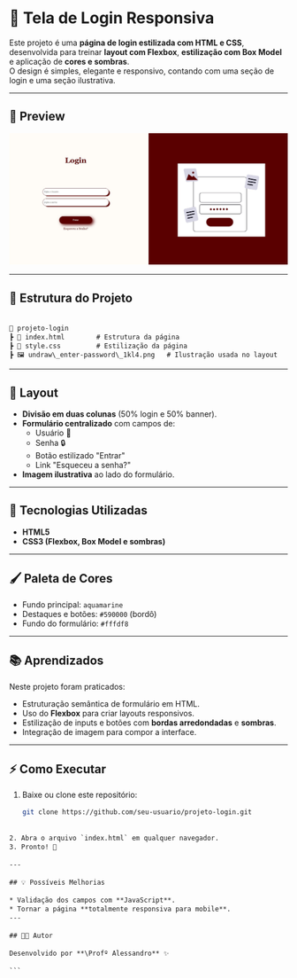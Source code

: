 # 🔑 Tela de Login Responsiva

Este projeto é uma **página de login estilizada com HTML e CSS**, desenvolvida para treinar **layout com Flexbox**, **estilização com Box Model** e aplicação de **cores e sombras**.  
O design é simples, elegante e responsivo, contando com uma seção de login e uma seção ilustrativa.

---

## 📸 Preview

![Preview da Tela de Login](./mockup.jpg)

---

## 📂 Estrutura do Projeto

```

📁 projeto-login
┣ 📜 index.html        # Estrutura da página
┣ 🎨 style.css         # Estilização da página
┣ 🖼 undraw\_enter-password\_1kl4.png   # Ilustração usada no layout

````

---

## 🎨 Layout

- **Divisão em duas colunas** (50% login e 50% banner).
- **Formulário centralizado** com campos de:
  - Usuário 👤
  - Senha 🔒
  - Botão estilizado "Entrar"
  - Link "Esqueceu a senha?"
- **Imagem ilustrativa** ao lado do formulário.

---

## 🚀 Tecnologias Utilizadas

- **HTML5**
- **CSS3 (Flexbox, Box Model e sombras)**

---

## 🖌 Paleta de Cores

- Fundo principal: `aquamarine`
- Destaques e botões: `#590000` (bordô)
- Fundo do formulário: `#fffdf8`

---

## 📚 Aprendizados

Neste projeto foram praticados:
- Estruturação semântica de formulário em HTML.
- Uso do **Flexbox** para criar layouts responsivos.
- Estilização de inputs e botões com **bordas arredondadas** e **sombras**.
- Integração de imagem para compor a interface.

---

## ⚡ Como Executar

1. Baixe ou clone este repositório:
   ```bash
   git clone https://github.com/seu-usuario/projeto-login.git
````

2. Abra o arquivo `index.html` em qualquer navegador.
3. Pronto! 🎉

---

## 💡 Possíveis Melhorias

* Validação dos campos com **JavaScript**.
* Tornar a página **totalmente responsiva para mobile**.
---

## 👨‍💻 Autor

Desenvolvido por **\Profº Alessandro** ✨

```



